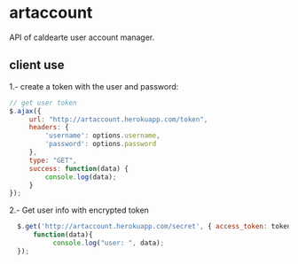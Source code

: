 # artaccount
API of caldearte user account manager.

## client use

1.- create a token with the user and password:

```javascript
// get user token
$.ajax({
	 url: "http://artaccount.herokuapp.com/token",
	 headers: {
		 'username': options.username,
		 'password': options.password
	 },
	 type: "GET",
	 success: function(data) {
		 console.log(data);
	 }
});
```

2.- Get user info with encrypted token
```javascript
  $.get('http://artaccount.herokuapp.com/secret', { access_token: token},
      function(data){
           console.log("user: ", data);
  });
```
